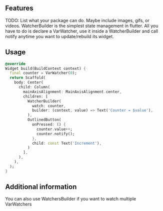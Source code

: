 <!--
This README describes the package. If you publish this package to pub.dev,
this README's contents appear on the landing page for your package.

For information about how to write a good package README, see the guide for
[writing package pages](https://dart.dev/guides/libraries/writing-package-pages).

For general information about developing packages, see the Dart guide for
[creating packages](https://dart.dev/guides/libraries/create-library-packages)
and the Flutter guide for
[developing packages and plugins](https://flutter.dev/developing-packages).
-->

## Features

TODO: List what your package can do. Maybe include images, gifs, or videos.
WatcherBuilder is the simplest state management in flutter. All you have to do
is declare a VarWatcher, use it inside a WatcherBuilder and call notify anytime
you want to update/rebuild its widget.

## Usage

```dart
@override
Widget build(BuildContext context) {
  final counter = VarWatcher(0);
  return Scaffold(
    body: Center(
      child: Column(
        mainAxisAlignment: MainAxisAlignment.center,
        children: [
          WatcherBuilder(
            watch: counter,
            builder: (context, value) => Text('Counter = $value'),
          ),
          OutlinedButton(
            onPressed: () {
              counter.value++;
              counter.notify();
            },
            child: const Text('Increment'),
          )
        ],
      ),
    ),
  );
}
```

## Additional information

You can also use WatchersBuilder if you want to watch multiple VarWatchers
